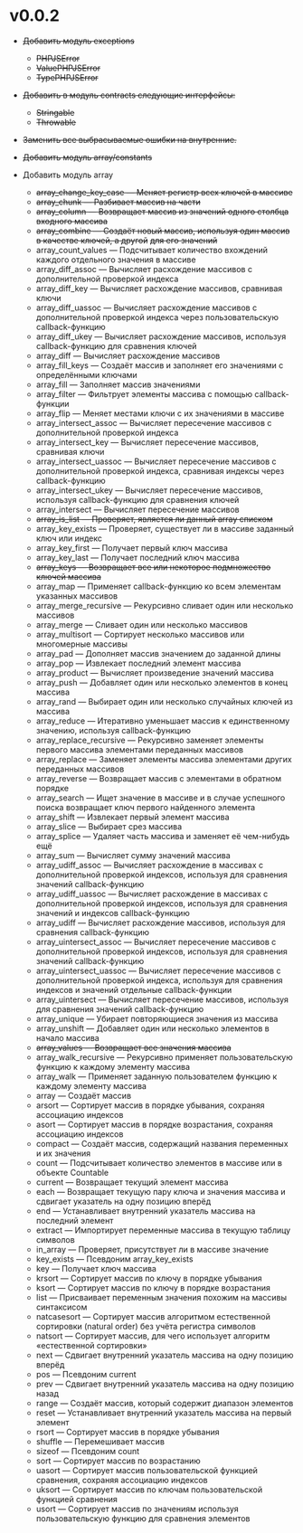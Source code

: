 # v0.0.2

-   ~~Добавить модуль exceptions~~

    -   ~~PHPJSError~~
    -   ~~ValuePHPJSError~~
    -   ~~TypePHPJSError~~

-   ~~Добавить в модуль contracts следующие интерфейсы:~~

    -   ~~Stringable~~
    -   ~~Throwable~~

-   ~~Заменить все выбрасываемые ошибки на внутренние.~~

-   ~~Добавить модуль array/constants~~

-   Добавить модуль array

    -   ~~array_change_key_case — Меняет регистр всех ключей в массиве~~
    -   ~~array_chunk — Разбивает массив на части~~
    -   ~~array_column — Возвращает массив из значений одного столбца входного массива~~
    -   ~~array_combine — Создаёт новый массив, используя один массив в качестве ключей, а другой~~
        ~~для его значений~~
    -   array_count_values — Подсчитывает количество вхождений каждого отдельного значения в массиве
    -   array_diff_assoc — Вычисляет расхождение массивов с дополнительной проверкой индекса
    -   array_diff_key — Вычисляет расхождение массивов, сравнивая ключи
    -   array_diff_uassoc — Вычисляет расхождение массивов с дополнительной проверкой индекса через
        пользовательскую callback-функцию
    -   array_diff_ukey — Вычисляет расхождение массивов, используя callback-функцию для сравнения
        ключей
    -   array_diff — Вычисляет расхождение массивов
    -   array_fill_keys — Создаёт массив и заполняет его значениями с определёнными ключами
    -   array_fill — Заполняет массив значениями
    -   array_filter — Фильтрует элементы массива с помощью callback-функции
    -   array_flip — Меняет местами ключи с их значениями в массиве
    -   array_intersect_assoc — Вычисляет пересечение массивов с дополнительной проверкой индекса
    -   array_intersect_key — Вычисляет пересечение массивов, сравнивая ключи
    -   array_intersect_uassoc — Вычисляет пересечение массивов с дополнительной проверкой индекса,
        сравнивая индексы через callback-функцию
    -   array_intersect_ukey — Вычисляет пересечение массивов, используя callback-функцию для
        сравнения ключей
    -   array_intersect — Вычисляет пересечение массивов
    -   ~~array_is_list — Проверяет, является ли данный array списком~~
    -   array_key_exists — Проверяет, существует ли в массиве заданный ключ или индекс
    -   array_key_first — Получает первый ключ массива
    -   array_key_last — Получает последний ключ массива
    -   ~~array_keys — Возвращает все или некоторое подмножество ключей массива~~
    -   array_map — Применяет callback-функцию ко всем элементам указанных массивов
    -   array_merge_recursive — Рекурсивно сливает один или несколько массивов
    -   array_merge — Сливает один или несколько массивов
    -   array_multisort — Сортирует несколько массивов или многомерные массивы
    -   array_pad — Дополняет массив значением до заданной длины
    -   array_pop — Извлекает последний элемент массива
    -   array_product — Вычисляет произведение значений массива
    -   array_push — Добавляет один или несколько элементов в конец массива
    -   array_rand — Выбирает один или несколько случайных ключей из массива
    -   array_reduce — Итеративно уменьшает массив к единственному значению, используя
        callback-функцию
    -   array_replace_recursive — Рекурсивно заменяет элементы первого массива элементами переданных
        массивов
    -   array_replace — Заменяет элементы массива элементами других переданных массивов
    -   array_reverse — Возвращает массив с элементами в обратном порядке
    -   array_search — Ищет значение в массиве и в случае успешного поиска возвращает ключ первого
        найденного элемента
    -   array_shift — Извлекает первый элемент массива
    -   array_slice — Выбирает срез массива
    -   array_splice — Удаляет часть массива и заменяет её чем-нибудь ещё
    -   array_sum — Вычисляет сумму значений массива
    -   array_udiff_assoc — Вычисляет расхождение в массивах с дополнительной проверкой индексов,
        используя для сравнения значений callback-функцию
    -   array_udiff_uassoc — Вычисляет расхождение в массивах с дополнительной проверкой индексов,
        используя для сравнения значений и индексов callback-функцию
    -   array_udiff — Вычисляет расхождение массивов, используя для сравнения callback-функцию
    -   array_uintersect_assoc — Вычисляет пересечение массивов с дополнительной проверкой индексов,
        используя для сравнения значений callback-функцию
    -   array_uintersect_uassoc — Вычисляет пересечение массивов с дополнительной проверкой индекса,
        используя для сравнения индексов и значений отдельные callback-функции
    -   array_uintersect — Вычисляет пересечение массивов, используя для сравнения значений
        callback-функцию
    -   array_unique — Убирает повторяющиеся значения из массива
    -   array_unshift — Добавляет один или несколько элементов в начало массива
    -   ~~array_values — Возвращает все значения массива~~
    -   array_walk_recursive — Рекурсивно применяет пользовательскую функцию к каждому элементу
        массива
    -   array_walk — Применяет заданную пользователем функцию к каждому элементу массива
    -   array — Создаёт массив
    -   arsort — Сортирует массив в порядке убывания, сохраняя ассоциацию индексов
    -   asort — Сортирует массив в порядке возрастания, сохраняя ассоциацию индексов
    -   compact — Создаёт массив, содержащий названия переменных и их значения
    -   count — Подсчитывает количество элементов в массиве или в объекте Countable
    -   current — Возвращает текущий элемент массива
    -   each — Возвращает текущую пару ключа и значения массива и сдвигает указатель на одну позицию
        вперёд
    -   end — Устанавливает внутренний указатель массива на последний элемент
    -   extract — Импортирует переменные массива в текущую таблицу символов
    -   in_array — Проверяет, присутствует ли в массиве значение
    -   key_exists — Псевдоним array_key_exists
    -   key — Получает ключ массива
    -   krsort — Сортирует массив по ключу в порядке убывания
    -   ksort — Сортирует массив по ключу в порядке возрастания
    -   list — Присваивает переменным значения похожим на массивы синтаксисом
    -   natcasesort — Сортирует массив алгоритмом естественной сортировки (natural order) без учёта
        регистра символов
    -   natsort — Сортирует массив, для чего использует алгоритм «естественной сортировки»
    -   next — Сдвигает внутренний указатель массива на одну позицию вперёд
    -   pos — Псевдоним current
    -   prev — Сдвигает внутренний указатель массива на одну позицию назад
    -   range — Создаёт массив, который содержит диапазон элементов
    -   reset — Устанавливает внутренний указатель массива на первый элемент
    -   rsort — Сортирует массив в порядке убывания
    -   shuffle — Перемешивает массив
    -   sizeof — Псевдоним count
    -   sort — Сортирует массив по возрастанию
    -   uasort — Сортирует массив пользовательской функцией сравнения, сохраняя ассоциацию индексов
    -   uksort — Сортирует массив по ключам пользовательской функцией сравнения
    -   usort — Сортирует массив по значениям используя пользовательскую функцию для сравнения
        элементов
